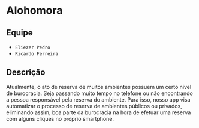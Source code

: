 # Alohomora

## Equipe

* `Eliezer Pedro` 
* `Ricardo Ferreira` 

## Descrição

  Atualmente, o ato de reserva de muitos ambientes possuem um  certo nível de burocracia. Seja passando muito tempo no telefone ou não encontrando a pessoa responsável pela reserva do ambiente. Para isso, nosso app visa automatizar o processo de reserva de ambientes públicos ou privados, eliminando assim, boa parte da burocracia na hora de efetuar uma reserva com alguns cliques no próprio smartphone.
